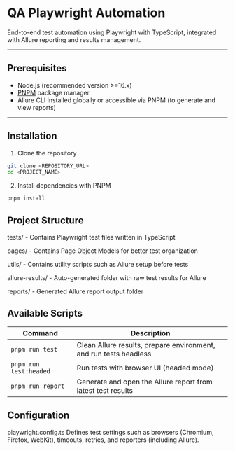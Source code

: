 # QA Playwright Automation

End-to-end test automation using Playwright with TypeScript, integrated with Allure reporting and results management.

---

## Prerequisites

- Node.js (recommended version >=16.x)
- [PNPM](https://pnpm.io/) package manager
- Allure CLI installed globally or accessible via PNPM (to generate and view reports)

---

## Installation

1. Clone the repository
```bash
git clone <REPOSITORY_URL>
cd <PROJECT_NAME>
```
2. Install dependencies with PNPM

```bash
pnpm install
```
## Project Structure
tests/ - Contains Playwright test files written in TypeScript

pages/ - Contains Page Object Models for better test organization

utils/ - Contains utility scripts such as Allure setup before tests

allure-results/ - Auto-generated folder with raw test results for Allure

reports/ - Generated Allure report output folder

## Available Scripts
| Command                | Description                                                       |
| ---------------------- | ----------------------------------------------------------------- |
| `pnpm run test`        | Clean Allure results, prepare environment, and run tests headless |
| `pnpm run test:headed` | Run tests with browser UI (headed mode)                           |
| `pnpm run report`      | Generate and open the Allure report from latest test results      |
## Configuration
playwright.config.ts
Defines test settings such as browsers (Chromium, Firefox, WebKit), timeouts, retries, and reporters (including Allure).






 


 
